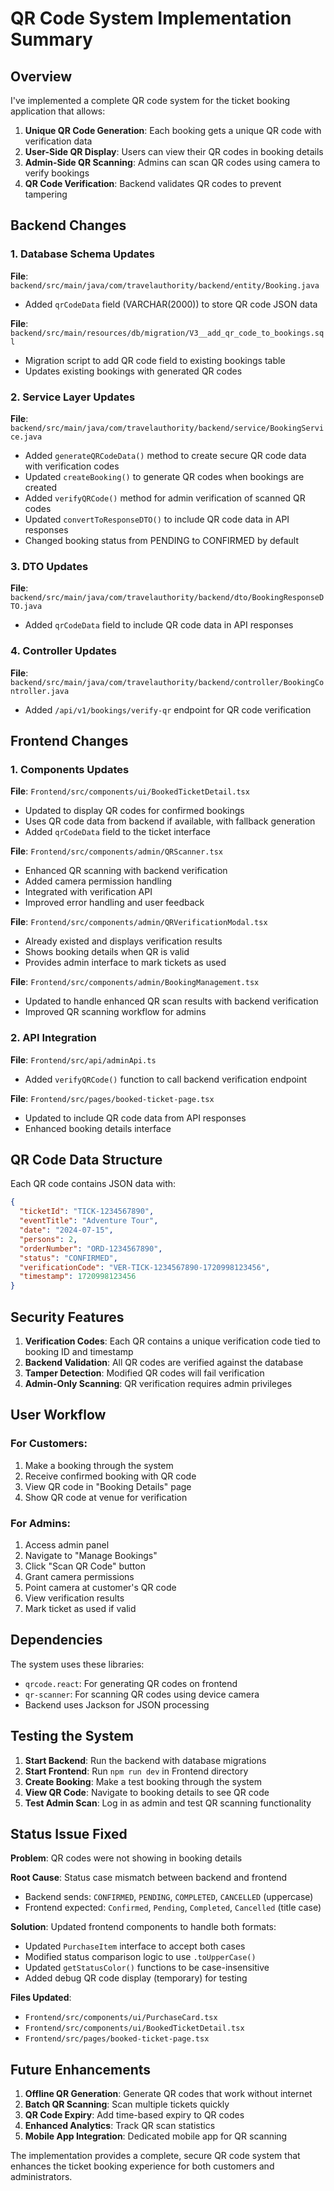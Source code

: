 # QR Code System Implementation Summary

## Overview
I've implemented a complete QR code system for the ticket booking application that allows:

1. **Unique QR Code Generation**: Each booking gets a unique QR code with verification data
2. **User-Side QR Display**: Users can view their QR codes in booking details
3. **Admin-Side QR Scanning**: Admins can scan QR codes using camera to verify bookings
4. **QR Code Verification**: Backend validates QR codes to prevent tampering

## Backend Changes

### 1. Database Schema Updates

**File**: `backend/src/main/java/com/travelauthority/backend/entity/Booking.java`
- Added `qrCodeData` field (VARCHAR(2000)) to store QR code JSON data

**File**: `backend/src/main/resources/db/migration/V3__add_qr_code_to_bookings.sql`
- Migration script to add QR code field to existing bookings table
- Updates existing bookings with generated QR codes

### 2. Service Layer Updates

**File**: `backend/src/main/java/com/travelauthority/backend/service/BookingService.java`
- Added `generateQRCodeData()` method to create secure QR code data with verification codes
- Updated `createBooking()` to generate QR codes when bookings are created
- Added `verifyQRCode()` method for admin verification of scanned QR codes
- Updated `convertToResponseDTO()` to include QR code data in API responses
- Changed booking status from PENDING to CONFIRMED by default

### 3. DTO Updates

**File**: `backend/src/main/java/com/travelauthority/backend/dto/BookingResponseDTO.java`
- Added `qrCodeData` field to include QR code data in API responses

### 4. Controller Updates

**File**: `backend/src/main/java/com/travelauthority/backend/controller/BookingController.java`
- Added `/api/v1/bookings/verify-qr` endpoint for QR code verification

## Frontend Changes

### 1. Components Updates

**File**: `Frontend/src/components/ui/BookedTicketDetail.tsx`
- Updated to display QR codes for confirmed bookings
- Uses QR code data from backend if available, with fallback generation
- Added `qrCodeData` field to the ticket interface

**File**: `Frontend/src/components/admin/QRScanner.tsx`
- Enhanced QR scanning with backend verification
- Added camera permission handling
- Integrated with verification API
- Improved error handling and user feedback

**File**: `Frontend/src/components/admin/QRVerificationModal.tsx`
- Already existed and displays verification results
- Shows booking details when QR is valid
- Provides admin interface to mark tickets as used

**File**: `Frontend/src/components/admin/BookingManagement.tsx`
- Updated to handle enhanced QR scan results with backend verification
- Improved QR scanning workflow for admins

### 2. API Integration

**File**: `Frontend/src/api/adminApi.ts`
- Added `verifyQRCode()` function to call backend verification endpoint

**File**: `Frontend/src/pages/booked-ticket-page.tsx`
- Updated to include QR code data from API responses
- Enhanced booking details interface

## QR Code Data Structure

Each QR code contains JSON data with:
```json
{
  "ticketId": "TICK-1234567890",
  "eventTitle": "Adventure Tour",
  "date": "2024-07-15",
  "persons": 2,
  "orderNumber": "ORD-1234567890",
  "status": "CONFIRMED",
  "verificationCode": "VER-TICK-1234567890-1720998123456",
  "timestamp": 1720998123456
}
```

## Security Features

1. **Verification Codes**: Each QR contains a unique verification code tied to booking ID and timestamp
2. **Backend Validation**: All QR codes are verified against the database
3. **Tamper Detection**: Modified QR codes will fail verification
4. **Admin-Only Scanning**: QR verification requires admin privileges

## User Workflow

### For Customers:
1. Make a booking through the system
2. Receive confirmed booking with QR code
3. View QR code in "Booking Details" page
4. Show QR code at venue for verification

### For Admins:
1. Access admin panel
2. Navigate to "Manage Bookings"
3. Click "Scan QR Code" button
4. Grant camera permissions
5. Point camera at customer's QR code
6. View verification results
7. Mark ticket as used if valid

## Dependencies

The system uses these libraries:
- `qrcode.react`: For generating QR codes on frontend
- `qr-scanner`: For scanning QR codes using device camera
- Backend uses Jackson for JSON processing

## Testing the System

1. **Start Backend**: Run the backend with database migrations
2. **Start Frontend**: Run `npm run dev` in Frontend directory
3. **Create Booking**: Make a test booking through the system
4. **View QR Code**: Navigate to booking details to see QR code
5. **Test Admin Scan**: Log in as admin and test QR scanning functionality

## Status Issue Fixed

**Problem**: QR codes were not showing in booking details

**Root Cause**: Status case mismatch between backend and frontend
- Backend sends: `CONFIRMED`, `PENDING`, `COMPLETED`, `CANCELLED` (uppercase)
- Frontend expected: `Confirmed`, `Pending`, `Completed`, `Cancelled` (title case)

**Solution**: Updated frontend components to handle both formats:
- Updated `PurchaseItem` interface to accept both cases
- Modified status comparison logic to use `.toUpperCase()` 
- Updated `getStatusColor()` functions to be case-insensitive
- Added debug QR code display (temporary) for testing

**Files Updated**:
- `Frontend/src/components/ui/PurchaseCard.tsx`
- `Frontend/src/components/ui/BookedTicketDetail.tsx`
- `Frontend/src/pages/booked-ticket-page.tsx`

## Future Enhancements

1. **Offline QR Generation**: Generate QR codes that work without internet
2. **Batch QR Scanning**: Scan multiple tickets quickly
3. **QR Code Expiry**: Add time-based expiry to QR codes
4. **Enhanced Analytics**: Track QR scan statistics
5. **Mobile App Integration**: Dedicated mobile app for QR scanning

The implementation provides a complete, secure QR code system that enhances the ticket booking experience for both customers and administrators.
